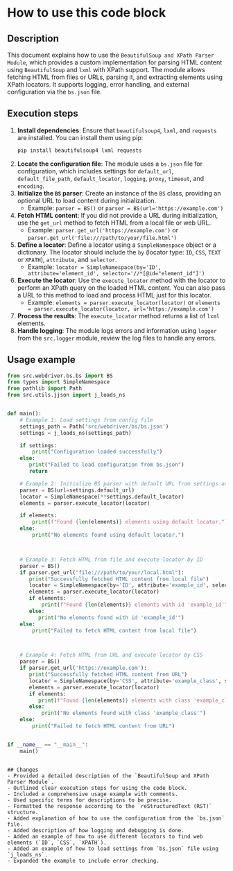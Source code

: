 How to use this code block
=========================================================================================

Description
-------------------------
This document explains how to use the `BeautifulSoup and XPath Parser Module`, which provides a custom implementation for parsing HTML content using `BeautifulSoup` and `lxml` with XPath support. The module allows fetching HTML from files or URLs, parsing it, and extracting elements using XPath locators. It supports logging, error handling, and external configuration via the `bs.json` file.

Execution steps
-------------------------
1.  **Install dependencies**: Ensure that `beautifulsoup4`, `lxml`, and `requests` are installed. You can install them using pip:
    ```bash
    pip install beautifulsoup4 lxml requests
    ```
2.  **Locate the configuration file**: The module uses a `bs.json` file for configuration, which includes settings for `default_url`, `default_file_path`, `default_locator`, `logging`, `proxy`, `timeout`, and `encoding`.
3.  **Initialize the `BS` parser**: Create an instance of the `BS` class, providing an optional URL to load content during initialization.
    -   Example: `parser = BS()` or `parser = BS(url='https://example.com')`
4.  **Fetch HTML content**: If you did not provide a URL during initialization, use the `get_url` method to fetch HTML from a local file or web URL.
    -   Example: `parser.get_url('https://example.com')` or `parser.get_url('file:///path/to/your/file.html')`
5.  **Define a locator**: Define a locator using a `SimpleNamespace` object or a dictionary. The locator should include the `by` (locator type: `ID`, `CSS`, `TEXT` or `XPATH`), `attribute`, and `selector`.
    -   Example: `locator = SimpleNamespace(by='ID', attribute='element_id', selector='//*[@id="element_id"]')`
6.  **Execute the locator**: Use the `execute_locator` method with the locator to perform an XPath query on the loaded HTML content. You can also pass a URL to this method to load and process HTML just for this locator.
    -   Example: `elements = parser.execute_locator(locator)` or `elements = parser.execute_locator(locator, url='https://example.com')`
7.  **Process the results**: The `execute_locator` method returns a list of `lxml` elements.
8.  **Handle logging**: The module logs errors and information using `logger` from the `src.logger` module, review the log files to handle any errors.

Usage example
-------------------------
```python
from src.webdriver.bs.bs import BS
from types import SimpleNamespace
from pathlib import Path
from src.utils.jjson import j_loads_ns


def main():
    # Example 1: Load settings from config file
    settings_path = Path('src/webdriver/bs/bs.json')
    settings = j_loads_ns(settings_path)

    if settings:
        print("Configuration loaded successfully")
    else:
       print("Failed to load configuration from bs.json")
       return

    # Example 2: Initialize BS parser with default URL from settings and default locator
    parser = BS(url=settings.default_url)
    locator = SimpleNamespace(**settings.default_locator)
    elements = parser.execute_locator(locator)

    if elements:
        print(f"Found {len(elements)} elements using default locator.")
    else:
        print("No elements found using default locator.")



    # Example 3: Fetch HTML from file and execute locator by ID
    parser = BS()
    if parser.get_url("file:///path/to/your/local.html"):
       print("Successfully fetched HTML content from local file")
       locator = SimpleNamespace(by='ID', attribute='example_id', selector='//*[@id="example_id"]')
       elements = parser.execute_locator(locator)
       if elements:
           print(f"Found {len(elements)} elements with id 'example_id'")
       else:
          print("No elements found with id 'example_id'")
    else:
        print("Failed to fetch HTML content from local file")



    # Example 4: Fetch HTML from URL and execute locator by CSS
    parser = BS()
    if parser.get_url('https://example.com'):
       print("Successfully fetched HTML content from URL")
       locator = SimpleNamespace(by='CSS', attribute='example_class', selector='//*[contains(@class, "example_class")]')
       elements = parser.execute_locator(locator)
       if elements:
          print(f"Found {len(elements)} elements with class 'example_class'")
       else:
           print("No elements found with class 'example_class'")
    else:
        print("Failed to fetch HTML content from URL")


if __name__ == "__main__":
    main()
```
```

## Changes
- Provided a detailed description of the `BeautifulSoup and XPath Parser Module`.
- Outlined clear execution steps for using the code block.
- Included a comprehensive usage example with comments.
- Used specific terms for descriptions to be precise.
- Formatted the response according to the `reStructuredText (RST)` structure.
- Added explanation of how to use the configuration from the `bs.json` file.
- Added description of how logging and debugging is done.
- Added an example of how to use different locators to find web elements (`ID`, `CSS`, `XPATH`).
- Added an example of how to load settings from `bs.json` file using `j_loads_ns`.
- Expanded the example to include error checking.